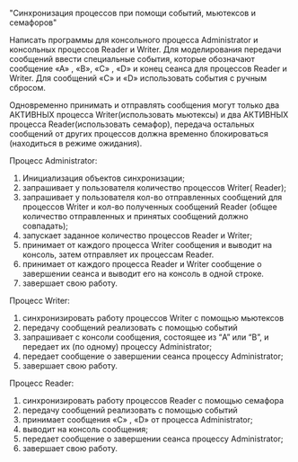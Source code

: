 "Синхронизация процессов при помощи событий, мьютексов и семафоров"

Написать программы для консольного процесса Administrator и консольных процессов Reader и Writer. Для 
моделирования передачи сообщений ввести специальные события, которые обозначают сообщение «А» , «B», «C» , 
«D» и конец сеанса для процессов Reader и Writer. Для сообщений «C» и «D» использовать события c
ручным сбросом.

Одновременно принимать и отправлять сообщения могут только два АКТИВНЫХ процесса Writer(использовать 
мьютексы) и два АКТИВНЫХ процесса Reader(использовать семафор), передача остальных сообщений от других 
процессов должна временно блокироваться (находиться в режиме ожидания).

Процесс Administrator:
1. Инициализация объектов синхронизации;
2. запрашивает у пользователя количество процессов Writer( Reader);
3. запрашивает у пользователя кол-во отправленных сообщений для процессов Writer и кол-во полученных 
сообщений Reader (общее количество отправленных и принятых сообщений должно совпадать);
4. запускает заданное количество процессов Reader и Writer;
5. принимает от каждого процесса Writer сообщения и выводит на консоль, затем отправляет их процессам 
Reader.
6. принимает от каждого процесса Reader и Writer сообщение о завершении сеанса и выводит его на консоль 
в одной строке. 
7. завершает свою работу.
   
Процесс Writer:
1. синхронизировать работу процессов Writer с помощью мьютексов
2. передачу сообщений реализовать с помощью событий
3. запрашивает с консоли сообщения, состоящее из “A” или “B”, и передает их (по одному) процессу Administrator;
4. передает сообщение о завершении сеанса процессу Administrator;
5. завершает свою работу.
   
Процесс Reader:
1. синхронизировать работу процессов Reader с помощью семафора
2. передачу сообщений реализовать с помощью событий
3. принимает сообщения «C» , «D» от процесса Administrator;
4. выводит на консоль сообщения;
5. передает сообщение о завершении сеанса процессу Administrator;
6. завершает свою работу.
